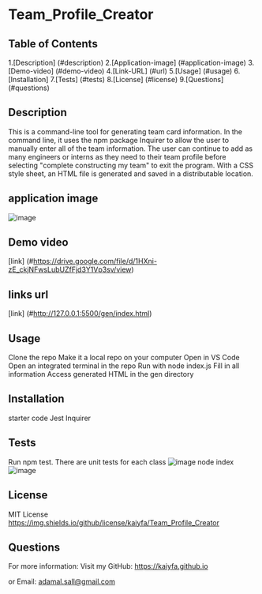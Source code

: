 # Team_Profile_Creator

## Table of Contents
1.[Description] (#description)
2.[Application-image] (#application-image)
3.[Demo-video] (#demo-video)
4.[Link-URL] (#url)
5.[Usage] (#usage)
6.[Installation]
7.[Tests] (#tests)
8.[License] (#license)
9.[Questions] (#questions)

## Description
This is a command-line tool for generating team card information. In the command line, it uses the npm package Inquirer to allow the user to manually enter all of the team information. The user can continue to add as many engineers or interns as they need to their team profile before selecting "complete constructing my team" to exit the program. With a CSS style sheet, an HTML file is generated and saved in a distributable location.

## application image

![image](https://user-images.githubusercontent.com/115763652/215901559-36220073-7d33-40b2-a1b3-ac26e90062c8.png)

## Demo video

[link] (#https://drive.google.com/file/d/1HXni-zE_ckjNFwsLubUZfFjd3Y1Vp3sv/view)


## links url

[link] (#http://127.0.0.1:5500/gen/index.html)

## Usage
Clone the repo
Make it a local repo on your computer
Open in VS Code
Open an integrated terminal in the repo
Run with node index.js
Fill in all information
Access generated HTML in the gen directory


## Installation
starter code 
Jest
Inquirer

## Tests
Run npm test. There are unit tests for each class 
![image](https://user-images.githubusercontent.com/115763652/215899655-ca2309df-e3d9-40ff-8104-bb76986cb09a.png)
node index
![image](https://user-images.githubusercontent.com/115763652/215899493-75c56653-a32e-4177-817d-35c9bf0d7c92.png)

## License
MIT License
https://img.shields.io/github/license/kaiyfa/Team_Profile_Creator

## Questions
For more information: Visit my GitHub: https://kaiyfa.github.io

or Email: adamal.sall@gmail.com
